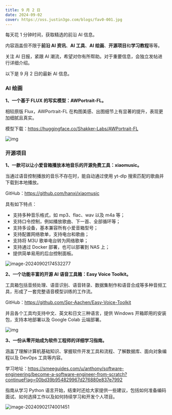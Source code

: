 ```yaml
---
title: 9 月 2 日
date: 2024-09-02
cover: https://oss.justin3go.com/blogs/fav0-001.jpg
---
```


每天花 1 分钟时间，获取精选的前沿 AI 信息。

内容涵盖但不限于**前沿 AI 资讯**、**AI 工具**、**AI 绘画**、**开源项目**和**学习教程**等等。

关注 AI 日报，紧跟 AI 潮流，希望对你有所帮助。对于重要信息，会独立发帖进行详细介绍。

以下是 9 月 2 日的最新 AI 信息。

### AI 绘画

**1、一个基于 FLUX 的写实模型：AWPortrait-FL。**

相较原版 Flux，AWPortrait-FL 在构图美感、出图细节上有显著的提升，表现更加细腻且真实。 

模型下载：https://huggingface.co/Shakker-Labs/AWPortrait-FL

![img](https://cdn.jsdelivr.net/gh/freelander/oss@master/ai-daily/2024-09-02/compare.png)



### 开源项目

**1、一款可以让小爱音箱播放本地音乐的开源免费工具：xiaomusic。**

当通过语音控制播放的音乐不存在时，能自动通过使用 yt-dlp 搜索匹配的歌曲并下载到本地播放。

GitHub：https://github.com/hanxi/xiaomusic

具有如下特点：

- 支持多种音乐格式，如 mp3、flac、wav 以及 m4a 等；
- 支持口令控制，例如播放歌曲、下一首、全部循环等；
- 支持多设备，基本兼容所有小爱音箱型号；
- 支持配置网络歌单，支持电台和歌曲；
- 支持将 M3U 歌单电台转为网络歌单；
- 支持通过 Docker 部署，也可以部署到 NAS 上；
- 提供简单易用的后台控制面板。

![image-20240902174532277](https://cdn.jsdelivr.net/gh/freelander/oss@master/ai-daily/2024-09-02/image-20240902174532277.png)



**2、一个功能丰富的开源 AI 语音工具箱：Easy Voice Toolkit。**

工具箱包括音频处理、语音识别、语音转录、数据集制作和语音合成等多种音频工具，形成了一套完整语音模型训练的工作流。

GitHub：https://github.com/Spr-Aachen/Easy-Voice-Toolkit

并且各个工具均支持中文、英文和日文三种语言，提供 Windows 开箱即用的安装包，支持本地部署以及 Google Colab 云端部署。

![img](https://cdn.jsdelivr.net/gh/freelander/oss@master/ai-daily/2024-09-02/dfa109d8523b47683c0449b7a169c5c3bd4f9ea8.jpg)



**3、一份从零开始成为软件工程师的详细学习指南。**

涵盖了理解计算机基础知识、掌握软件开发工具和流程、了解数据库、面向对象编程以及 DevOps 工具等内容。

学习地址：https://smeeguides.com/u/anthony/software-engineering/become-a-software-engineer-from-scratch?continueFlag=00bd39b954829967d276880e837e7992

指南从学习 Python 语言开始，结束时还给大家提供一些建议，包括如何准备编码面试、如何选择工作以及如何持续学习和开发个人项目。

![image-20240902174001451](https://cdn.jsdelivr.net/gh/freelander/oss@master/ai-daily/2024-09-02/image-20240902174001451.png)

